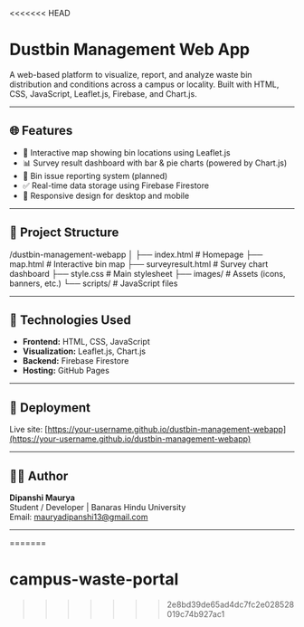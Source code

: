 <<<<<<< HEAD
# Dustbin Management Web App

A web-based platform to visualize, report, and analyze waste bin distribution and conditions across a campus or locality. Built with HTML, CSS, JavaScript, Leaflet.js, Firebase, and Chart.js.

---

## 🌐 Features

- 📍 Interactive map showing bin locations using Leaflet.js
- 📊 Survey result dashboard with bar & pie charts (powered by Chart.js)
- 📝 Bin issue reporting system (planned)
- ✅ Real-time data storage using Firebase Firestore
- 📱 Responsive design for desktop and mobile

---

## 📁 Project Structure
/dustbin-management-webapp
│
├── index.html # Homepage
├── map.html # Interactive bin map
├── surveyresult.html # Survey chart dashboard
├── style.css # Main stylesheet
├── images/ # Assets (icons, banners, etc.)
└── scripts/ # JavaScript files 

---

## 🔧 Technologies Used

- **Frontend:** HTML, CSS, JavaScript
- **Visualization:** Leaflet.js, Chart.js
- **Backend:** Firebase Firestore
- **Hosting:** GitHub Pages 

---

## 🚀 Deployment

Live site: [https://your-username.github.io/dustbin-management-webapp](https://your-username.github.io/dustbin-management-webapp)  


---

## 🙋‍♀️ Author

**Dipanshi Maurya**  
Student / Developer | Banaras Hindu University  
Email: mauryadipanshi13@gmail.com

---



=======
# campus-waste-portal
>>>>>>> 2e8bd39de65ad4dc7fc2e028528019c74b927ac1
